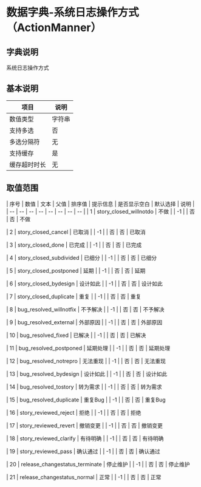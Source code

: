 # 数据字典-系统日志操作方式（ActionManner）
## 字典说明
系统日志操作方式

## 基本说明
| 项目 | 说明 |
| -- | -- |
| 数值类型 | 字符串 |
| 支持多选 | 否 |
| 多选分隔符 | 无 |
| 支持缓存 | 是 |
| 缓存超时时长 | 无 |

## 取值范围
| 序号 | 数值 | 文本 | 父值 | 排序值 | 提示信息 | 是否显示空白 | 默认选择 | 说明 |
| -- | -- | -- | -- | -- | -- | -- | -- |
| 1 | story_closed_willnotdo | 不做 |  | -1 |  | 否 | 否 | 不做

| 2 | story_closed_cancel | 已取消 |  | -1 |  | 否 | 否 | 已取消

| 3 | story_closed_done | 已完成 |  | -1 |  | 否 | 否 | 已完成

| 4 | story_closed_subdivided | 已细分 |  | -1 |  | 否 | 否 | 已细分

| 5 | story_closed_postponed | 延期 |  | -1 |  | 否 | 否 | 延期

| 6 | story_closed_bydesign | 设计如此 |  | -1 |  | 否 | 否 | 设计如此

| 7 | story_closed_duplicate | 重复 |  | -1 |  | 否 | 否 | 重复

| 8 | bug_resolved_willnotfix | 不予解决 |  | -1 |  | 否 | 否 | 不予解决

| 9 | bug_resolved_external | 外部原因 |  | -1 |  | 否 | 否 | 外部原因

| 10 | bug_resolved_fixed | 已解决 |  | -1 |  | 否 | 否 | 已解决

| 11 | bug_resolved_postponed | 延期处理 |  | -1 |  | 否 | 否 | 延期处理

| 12 | bug_resolved_notrepro | 无法重现 |  | -1 |  | 否 | 否 | 无法重现

| 13 | bug_resolved_bydesign | 设计如此 |  | -1 |  | 否 | 否 | 设计如此

| 14 | bug_resolved_tostory | 转为需求 |  | -1 |  | 否 | 否 | 转为需求

| 15 | bug_resolved_duplicate | 重复Bug |  | -1 |  | 否 | 否 | 重复Bug

| 16 | story_reviewed_reject | 拒绝 |  | -1 |  | 否 | 否 | 拒绝

| 17 | story_reviewed_revert | 撤销变更 |  | -1 |  | 否 | 否 | 撤销变更

| 18 | story_reviewed_clarify | 有待明确 |  | -1 |  | 否 | 否 | 有待明确

| 19 | story_reviewed_pass | 确认通过 |  | -1 |  | 否 | 否 | 确认通过

| 20 |  release_changestatus_terminate | 停止维护 |  | -1 |  | 否 | 否 | 停止维护

| 21 |  release_changestatus_normal | 正常 |  | -1 |  | 否 | 否 | 正常


